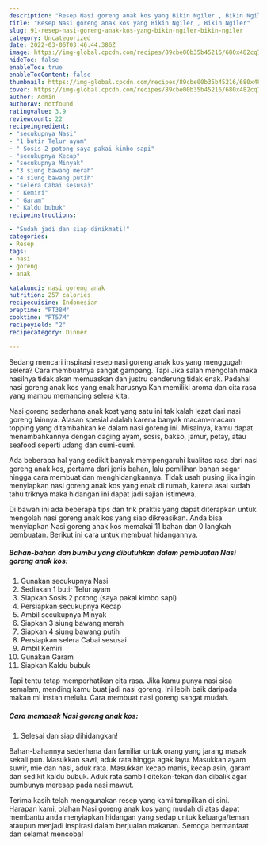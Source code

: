 ```yaml
---
description: "Resep Nasi goreng anak kos yang Bikin Ngiler , Bikin Ngiler"
title: "Resep Nasi goreng anak kos yang Bikin Ngiler , Bikin Ngiler"
slug: 91-resep-nasi-goreng-anak-kos-yang-bikin-ngiler-bikin-ngiler
category: Uncategorized
date: 2022-03-06T03:46:44.386Z
image: https://img-global.cpcdn.com/recipes/89cbe00b35b45216/680x482cq70/nasi-goreng-anak-kos-foto-resep-utama.jpg
hideToc: false
enableToc: true
enableTocContent: false
thumbnail: https://img-global.cpcdn.com/recipes/89cbe00b35b45216/680x482cq70/nasi-goreng-anak-kos-foto-resep-utama.jpg
cover: https://img-global.cpcdn.com/recipes/89cbe00b35b45216/680x482cq70/nasi-goreng-anak-kos-foto-resep-utama.jpg
author: Admin
authorAv: notfound
ratingvalue: 3.9
reviewcount: 22
recipeingredient:
- "secukupnya Nasi"
- "1 butir Telur ayam"
- " Sosis 2 potong saya pakai kimbo sapi"
- "secukupnya Kecap"
- "secukupnya Minyak"
- "3 siung bawang merah"
- "4 siung bawang putih"
- "selera Cabai sesusai"
- " Kemiri"
- " Garam"
- " Kaldu bubuk"
recipeinstructions:

- "Sudah jadi dan siap dinikmati!"
categories:
- Resep
tags:
- nasi
- goreng
- anak

katakunci: nasi goreng anak 
nutrition: 257 calories
recipecuisine: Indonesian
preptime: "PT38M"
cooktime: "PT57M"
recipeyield: "2"
recipecategory: Dinner

---
```



Sedang mencari inspirasi resep nasi goreng anak kos yang menggugah selera? Cara membuatnya sangat gampang. Tapi Jika salah mengolah maka hasilnya tidak akan memuaskan dan justru cenderung tidak enak. Padahal nasi goreng anak kos yang enak harusnya Kan memiliki aroma dan cita rasa yang mampu memancing selera kita.


Nasi goreng sederhana anak kost yang satu ini tak kalah lezat dari nasi goreng lainnya. Alasan spesial adalah karena banyak macam-macam topping yang ditambahkan ke dalam nasi goreng ini. Misalnya, kamu dapat menambahkannya dengan daging ayam, sosis, bakso, jamur, petay, atau seafood seperti udang dan cumi-cumi.

Ada beberapa hal yang sedikit banyak mempengaruhi kualitas rasa dari nasi goreng anak kos, pertama dari jenis bahan, lalu pemilihan bahan segar hingga cara membuat dan menghidangkannya. Tidak usah pusing jika ingin menyiapkan nasi goreng anak kos yang enak di rumah, karena asal sudah tahu triknya maka hidangan ini dapat jadi sajian istimewa.


Di bawah ini ada beberapa tips dan trik praktis yang dapat diterapkan untuk mengolah nasi goreng anak kos yang siap dikreasikan. Anda bisa menyiapkan Nasi goreng anak kos memakai 11 bahan dan 0 langkah pembuatan. Berikut ini cara untuk membuat hidangannya.

<!--inarticleads1-->

##### Bahan-bahan dan bumbu yang dibutuhkan dalam pembuatan Nasi goreng anak kos:

1. Gunakan secukupnya Nasi
1. Sediakan 1 butir Telur ayam
1. Siapkan  Sosis 2 potong (saya pakai kimbo sapi)
1. Persiapkan secukupnya Kecap
1. Ambil secukupnya Minyak
1. Siapkan 3 siung bawang merah
1. Siapkan 4 siung bawang putih
1. Persiapkan selera Cabai sesusai
1. Ambil  Kemiri
1. Gunakan  Garam
1. Siapkan  Kaldu bubuk


Tapi tentu tetap memperhatikan cita rasa. Jika kamu punya nasi sisa semalam, mending kamu buat jadi nasi goreng. Ini lebih baik daripada makan mi instan melulu. Cara membuat nasi goreng sangat mudah. 

<!--inarticleads2-->

##### Cara memasak Nasi goreng anak kos:


1. Selesai dan siap dihidangkan!

Bahan-bahannya sederhana dan familiar untuk orang yang jarang masak sekali pun. Masukkan sawi, aduk rata hingga agak layu. Masukkan ayam suwir, mie dan nasi, aduk rata. Masukkan kecap manis, kecap asin, garam dan sedikit kaldu bubuk. Aduk rata sambil ditekan-tekan dan dibalik agar bumbunya meresap pada nasi mawut. 

Terima kasih telah menggunakan resep yang kami tampilkan di sini. Harapan kami, olahan Nasi goreng anak kos yang mudah di atas dapat membantu anda menyiapkan hidangan yang sedap untuk keluarga/teman ataupun menjadi inspirasi dalam berjualan makanan. Semoga bermanfaat dan selamat mencoba!
